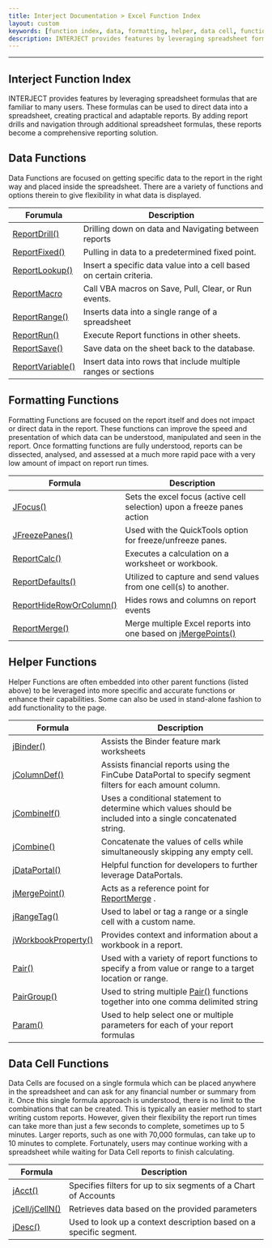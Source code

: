 ```yaml
---
title: Interject Documentation > Excel Function Index
layout: custom
keywords: [function index, data, formatting, helper, data cell, functions]
description: INTERJECT provides features by leveraging spreadsheet formulas that are familiar to many users. These formulas can be used to direct data into a spreadsheet, creating practical and adaptable reports. By adding report drills and navigation through additional spreadsheet formulas, these reports become a comprehensive reporting solution.
---
```

* * *

##  **Interject Function Index**

INTERJECT provides features by leveraging spreadsheet formulas that are familiar to many users. These formulas can be used to direct data into a spreadsheet, creating practical and adaptable reports. By adding report drills and navigation through additional spreadsheet formulas, these reports become a comprehensive reporting solution.

## Data Functions

Data Functions are focused on getting specific data to the report in the right way and placed inside the spreadsheet. There are a variety of functions and options therein to give flexibility in what data is displayed.

| Forumula                                                | Description                                                         |
|---------------------------------------------------------|---------------------------------------------------------------------|
| [ReportDrill()](wIndex\ReportDrill_61702556.html)       | Drilling down on data and Navigating between reports                |
| [ReportFixed()](wIndex\ReportFixed_61702203.html)       | Pulling in data to a predetermined fixed point.                     |
| [ReportLookup()](wIndex\ReportLookup_127973727.html)    | Insert a specific data value into a cell based on certain criteria. |
| [ReportMacro](wIndex\ReportMacro_61702548.html)         | Call VBA macros on Save, Pull, Clear, or Run events.                |
| [ReportRange()](wIndex\ReportRange_61702199.html)       | Inserts data into a single range of a spreadsheet                   |
| [ReportRun()](wIndex\ReportRun_61702558.html)           | Execute Report functions in other sheets.                           |
| [ReportSave()](wIndex\ReportSave_61702554.html)         | Save data on the sheet back to the database.                        |
| [ReportVariable()](wIndex\ReportVariable_61702201.html) | Insert data into rows that include multiple ranges or sections      |


## Formatting Functions

Formatting Functions are focused on the report itself and does not impact or direct data in the report. These functions can improve the speed and presentation of which data can be understood, manipulated and seen in the report. Once formatting functions are fully understood, reports can be dissected, analysed, and assessed at a much more rapid pace with a very low amount of impact on report run times.

| Formula                                                                | Description                                                                                        |
|------------------------------------------------------------------------|----------------------------------------------------------------------------------------------------|
| [JFocus()](wIndex\jFocus.html)                                         | Sets the excel focus (active cell selection) upon a freeze panes action                            |
| [JFreezePanes()](wIndex\jFreezePanes_128552956.html)                   | Used with the QuickTools option for freeze/unfreeze panes.                                         |
| [ReportCalc()](wIndex\ReportCalc_137265163.html)                       | Executes a calculation on a worksheet or workbook.                                                 |
| [ReportDefaults()](wIndex\ReportDefaults_61702546.html)                | Utilized to capture and send values from one cell(s) to another.                                   |
| [ReportHideRowOrColumn()](wIndex\ReportHideRowOrColumn_341147669.html) | Hides rows and columns on report events                                                            |
| [ReportMerge()](wIndex\ReportMerge_110723133.html)                     | Merge multiple Excel reports into one based on [jMergePoints()](wIndex\jMergePoint_110723143.html) |


## Helper Functions

Helper Functions are often embedded into other parent functions (listed above) to be leveraged into more specific and accurate functions or enhance their capabilities. Some can also be used in stand-alone fashion to add functionality to the page.

| Formula                                                       | Description                                                                                                  |
|---------------------------------------------------------------|--------------------------------------------------------------------------------------------------------------|
| [jBinder()](wIndex\jBinder_61702552.html)                     | Assists the Binder feature mark worksheets                                                                   |
| [jColumnDef()](wIndex\jColumnDef_127965411.html)              | Assists financial reports using the FinCube DataPortal to specify segment filters for each amount column.    |
| [jCombineIf()](wIndex\jCombine_IF_139526244.html)             | Uses a conditional statement to determine which values should be included into a single concatenated string. |
| [jCombine()](wIndex\jCombine_61702542.html)                   | Concatenate the values of cells while simultaneously skipping any empty cell.                                |
| [jDataPortal()](wIndex\jDataPortal_61702544.html)             | Helpful function for developers to further leverage DataPortals.                                             |
| [jMergePoint()](wIndex\jMergePoint_110723143.html)            | Acts as a reference point for [ReportMerge](/wIndex/ReportMerge_110723133.html) .                            |
| [jRangeTag()](wIndex\jRangeTag_138772490.html)                | Used to label or tag a range or a single cell with a custom name.                                            |
| [jWorkbookProperty()](wIndex\jWorkbookProperty_61702550.html) | Provides context and information about a workbook in a report.                                               |
| [Pair()](wIndex\Pair_81756188.html)                           | Used with a variety of report functions to specify a from value or range to a target location or range.      |
| [PairGroup()](wIndex\PairGroup_81756186.html)                 | Used to string multiple [Pair()](Pair_81756188.html) functions together into one comma delimited string      |
| [Param()](wIndex\Param_81756199.html)                         | Used to help select one or multiple parameters for each of your report formulas                              |

## Data Cell Functions

Data Cells are focused on a single formula which can be placed anywhere in the spreadsheet and can ask for any financial number or summary from it. Once this single formula approach is understood, there is no limit to the combinations that can be created. This is typically an easier method to start writing custom reports. However, given their flexibility the report run times can take more than just a few seconds to complete, sometimes up to 5 minutes. Larger reports, such as one with 70,000 formulas, can take up to 10 minutes to complete. Fortunately, users may continue working with a spreadsheet while waiting for Data Cell reports to finish calculating.

| Formula                                      | Description                                                        |
|----------------------------------------------|--------------------------------------------------------------------|
| [jAcct()](wIndex\jAcct_61702534.html)        | Specifies filters for up to six segments of a Chart of Accounts    |
| [jCell/jCellN()](wIndex\jCell_61702532.html) | Retrieves data based on the provided parameters                    |
| [jDesc()](wIndex\jDesc_61702536.html)        | Used to look up a context description based on a specific segment. |
